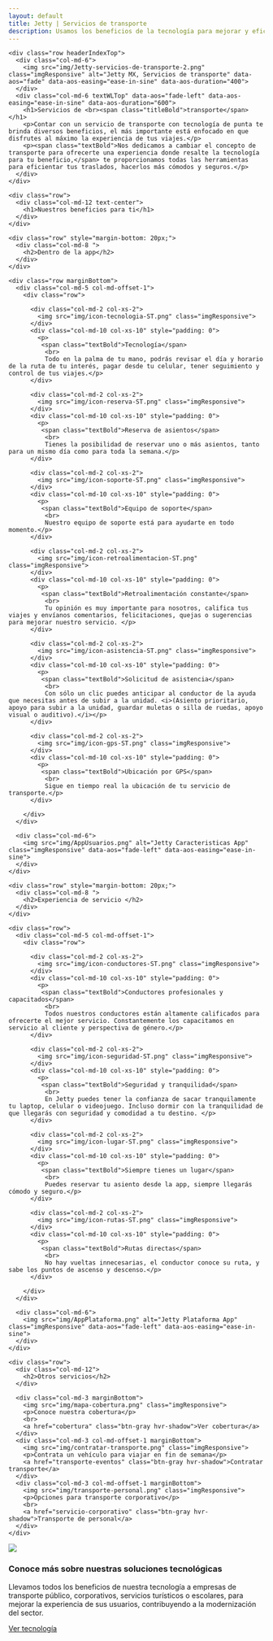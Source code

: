 ```yaml
---
layout: default
title: Jetty | Servicios de transporte
description: Usamos los beneficios de la tecnología para mejorar y eficientar tu movilidad en la ciudad, Nosotros nos encargamos de ofrecerte el mejor servicio,    Soluciones Tecnológicas.
---
```


<div class="container-fluid">
  <div class="container marginBottom">

    <div class="row headerIndexTop">
      <div class="col-md-6">
        <img src="img/Jetty-servicios-de-transporte-2.png" class="imgResponsive" alt="Jetty MX, Servicios de transporte" data-aos="fade" data-aos-easing="ease-in-sine" data-aos-duration="400">
      </div>
      <div class="col-md-6 textWLTop" data-aos="fade-left" data-aos-easing="ease-in-sine" data-aos-duration="600">
        <h1>Servicios de <br><span class="titleBold">transporte</span></h1>
        <p>Contar con un servicio de transporte con tecnología de punta te brinda diversos beneficios, el más importante está enfocado en que disfrutes al máximo la experiencia de tus viajes.</p>
        <p><span class="textBold">Nos dedicamos a cambiar el concepto de transporte para ofrecerte una experiencia donde resalte la tecnología para tu beneficio,</span> te proporcionamos todas las herramientas para eficientar tus traslados, hacerlos más cómodos y seguros.</p>
      </div>
    </div>

    <div class="row">
      <div class="col-md-12 text-center">
        <h1>Nuestros beneficios para ti</h1>
      </div>
    </div>

    <div class="row" style="margin-bottom: 20px;">
      <div class="col-md-8 ">
        <h2>Dentro de la app</h2>
      </div>
    </div>

    <div class="row marginBottom">
      <div class="col-md-5 col-md-offset-1">
        <div class="row">

          <div class="col-md-2 col-xs-2">
            <img src="img/icon-tecnologia-ST.png" class="imgResponsive">
          </div>
          <div class="col-md-10 col-xs-10" style="padding: 0">
            <p>
             <span class="textBold">Tecnología</span>
              <br>
              Todo en la palma de tu mano, podrás revisar el día y horario de la ruta de tu interés, pagar desde tu celular, tener seguimiento y control de tus viajes.</p>
          </div>

          <div class="col-md-2 col-xs-2">
            <img src="img/icon-reserva-ST.png" class="imgResponsive">
          </div>
          <div class="col-md-10 col-xs-10" style="padding: 0">
            <p>
             <span class="textBold">Reserva de asientos</span>
              <br>
              Tienes la posibilidad de reservar uno o más asientos, tanto para un mismo día como para toda la semana.</p>
          </div>

          <div class="col-md-2 col-xs-2">
            <img src="img/icon-soporte-ST.png" class="imgResponsive">
          </div>
          <div class="col-md-10 col-xs-10" style="padding: 0">
            <p>
             <span class="textBold">Equipo de soporte</span>
              <br>
              Nuestro equipo de soporte está para ayudarte en todo momento.</p>
          </div>

          <div class="col-md-2 col-xs-2">
            <img src="img/icon-retroalimentacion-ST.png" class="imgResponsive">
          </div>
          <div class="col-md-10 col-xs-10" style="padding: 0">
            <p>
             <span class="textBold">Retroalimentación constante</span>
              <br>
              Tu opinión es muy importante para nosotros, califica tus viajes y envíanos comentarios, felicitaciones, quejas o sugerencias para mejorar nuestro servicio. </p>
          </div>

          <div class="col-md-2 col-xs-2">
            <img src="img/icon-asistencia-ST.png" class="imgResponsive">
          </div>
          <div class="col-md-10 col-xs-10" style="padding: 0">
            <p>
             <span class="textBold">Solicitud de asistencia</span>
              <br>
              Con sólo un clic puedes anticipar al conductor de la ayuda que necesitas antes de subir a la unidad. <i>(Asiento prioritario, apoyo para subir a la unidad, guardar muletas o silla de ruedas, apoyo visual o auditivo).</i></p>
          </div>

          <div class="col-md-2 col-xs-2">
            <img src="img/icon-gps-ST.png" class="imgResponsive">
          </div>
          <div class="col-md-10 col-xs-10" style="padding: 0">
            <p>
             <span class="textBold">Ubicación por GPS</span>
              <br>
              Sigue en tiempo real la ubicación de tu servicio de transporte.</p>
          </div>

        </div>
      </div>

      <div class="col-md-6">
        <img src="img/AppUsuarios.png" alt="Jetty Caracteristicas App" class="imgResponsive" data-aos="fade-left" data-aos-easing="ease-in-sine">
      </div>
    </div>

    <div class="row" style="margin-bottom: 20px;">
      <div class="col-md-8 ">
        <h2>Experiencia de servicio </h2>
      </div>
    </div>

    <div class="row">
      <div class="col-md-5 col-md-offset-1">
        <div class="row">

          <div class="col-md-2 col-xs-2">
            <img src="img/icon-conductores-ST.png" class="imgResponsive">
          </div>
          <div class="col-md-10 col-xs-10" style="padding: 0">
            <p>
             <span class="textBold">Conductores profesionales y capacitados</span>
              <br>
              Todos nuestros conductores están altamente calificados para ofrecerte el mejor servicio. Constantemente los capacitamos en servicio al cliente y perspectiva de género.</p>
          </div>

          <div class="col-md-2 col-xs-2">
            <img src="img/icon-seguridad-ST.png" class="imgResponsive">
          </div>
          <div class="col-md-10 col-xs-10" style="padding: 0">
            <p>
             <span class="textBold">Seguridad y tranquilidad</span>
              <br>
              En Jetty puedes tener la confianza de sacar tranquilamente tu laptop, celular o videojuego. Incluso dormir con la tranquilidad de que llegarás con seguridad y comodidad a tu destino. </p>
          </div>

          <div class="col-md-2 col-xs-2">
            <img src="img/icon-lugar-ST.png" class="imgResponsive">
          </div>
          <div class="col-md-10 col-xs-10" style="padding: 0">
            <p>
             <span class="textBold">Siempre tienes un lugar</span>
              <br>
              Puedes reservar tu asiento desde la app, siempre llegarás cómodo y seguro.</p>
          </div>

          <div class="col-md-2 col-xs-2">
            <img src="img/icon-rutas-ST.png" class="imgResponsive">
          </div>
          <div class="col-md-10 col-xs-10" style="padding: 0">
            <p>
             <span class="textBold">Rutas directas</span>
              <br>
              No hay vueltas innecesarias, el conductor conoce su ruta, y sabe los puntos de ascenso y descenso.</p>
          </div>

        </div>
      </div>

      <div class="col-md-6">
        <img src="img/AppPlataforma.png" alt="Jetty Plataforma App" class="imgResponsive" data-aos="fade-left" data-aos-easing="ease-in-sine">
      </div>
    </div>

    <div class="row">
      <div class="col-md-12">
        <h2>Otros servicios</h2>
      </div>

      <div class="col-md-3 marginBottom">
        <img src="img/mapa-cobertura.png" class="imgResponsive">
        <p>Conoce nuestra cobertura</p>
        <br>
        <a href="cobertura" class="btn-gray hvr-shadow">Ver cobertura</a>
      </div>
      <div class="col-md-3 col-md-offset-1 marginBottom">
        <img src="img/contratar-transporte.png" class="imgResponsive">
        <p>Contrata un vehículo para viajar en fin de semana</p>
        <a href="transporte-eventos" class="btn-gray hvr-shadow">Contratar transporte</a>
      </div>
      <div class="col-md-3 col-md-offset-1 marginBottom">
        <img src="img/transporte-personal.png" class="imgResponsive">
        <p>Opciones para transporte corporativo</p>
        <br>
        <a href="servicio-corporativo" class="btn-gray hvr-shadow">Transporte de personal</a>
      </div>
    </div>

  </div>
</div>

<div class="container-fluid backWave">
  <div class="container marginBottom">
    <div class="col-md-5">
      <img src="img/Jetty-Soluciones-tecnologicas.png" class="imgResponsive">
    </div>
    <div class="col-md-7 textInfoFooter">
      <h3>Conoce más sobre nuestras soluciones tecnológicas</h3>
      <p>Llevamos todos los beneficios de nuestra tecnología a empresas de <span class="textBold">transporte público, corporativos, servicios turísticos o escolares,</span> para mejorar la experiencia de sus usuarios, contribuyendo a la modernización del sector.</p>
      <a href="soluciones-tecnologicas" class="btn-green hvr-shadow">Ver tecnología</a>
    </div>
  </div>
</div>

